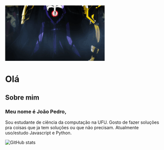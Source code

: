 [![Olá](https://github.com/potatosenior/potatosenior/blob/master/2d370ff0e26f13de3a0014ed686b22d5bbdea45br1-540-302_00.gif)](https://potatosenior.github.io/Me/)

# Olá

## Sobre mim

### Meu nome é João Pedro,

Sou estudante de ciência da computação na UFU.
Gosto de fazer soluções pra coisas que ja tem soluções ou que não precisam.
Atualmente uso/estudo Javascript e Python.

![GitHub stats](https://github-readme-stats.anuraghazra1.vercel.app/api?username=potatosenior&show_icons=true&hide_border=true)
